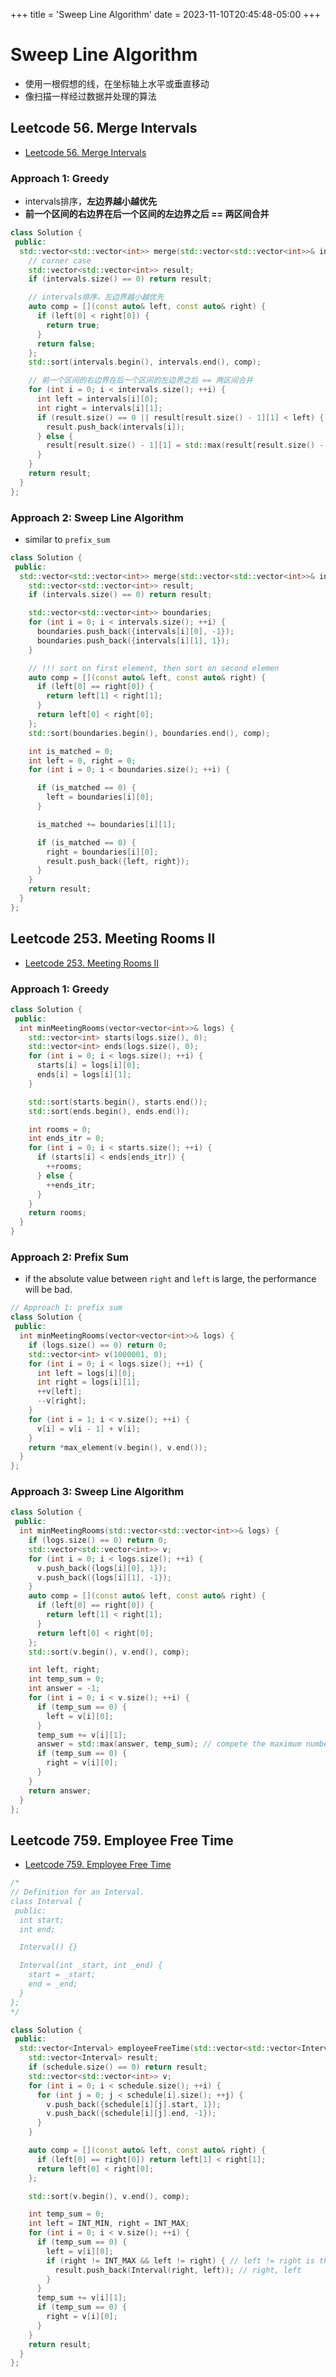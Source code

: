 +++
title = 'Sweep Line Algorithm'
date = 2023-11-10T20:45:48-05:00
+++

<!--more-->

# Sweep Line Algorithm
- 使用一根假想的线，在坐标轴上水平或垂直移动
- 像扫描一样经过数据并处理的算法

## Leetcode 56. Merge Intervals
- [Leetcode 56. Merge Intervals](https://leetcode.com/problems/merge-intervals/description/)

### Approach 1: Greedy
- intervals排序，**左边界越小越优先** 
- **前一个区间的右边界在后一个区间的左边界之后 == 两区间合并**

```c++
class Solution {
 public:
  std::vector<std::vector<int>> merge(std::vector<std::vector<int>>& intervals) {
    // corner case
    std::vector<std::vector<int>> result;
    if (intervals.size() == 0) return result;

    // intervals排序，左边界越小越优先
    auto comp = [](const auto& left, const auto& right) {
      if (left[0] < right[0]) {
        return true;
      }
      return false;
    };
    std::sort(intervals.begin(), intervals.end(), comp);

    // 前一个区间的右边界在后一个区间的左边界之后 == 两区间合并
    for (int i = 0; i < intervals.size(); ++i) {
      int left = intervals[i][0];
      int right = intervals[i][1];
      if (result.size() == 0 || result[result.size() - 1][1] < left) {
        result.push_back(intervals[i]);
      } else {
        result[result.size() - 1][1] = std::max(result[result.size() - 1][1], right);
      }
    }
    return result;
  }
};
```


### Approach 2: Sweep Line Algorithm
- similar to `prefix_sum`

```c++
class Solution {
 public:
  std::vector<std::vector<int>> merge(std::vector<std::vector<int>>& intervals) {
    std::vector<std::vector<int>> result;
    if (intervals.size() == 0) return result;

    std::vector<std::vector<int>> boundaries;
    for (int i = 0; i < intervals.size(); ++i) {
      boundaries.push_back({intervals[i][0], -1});
      boundaries.push_back({intervals[i][1], 1});
    }

    // !!! sort on first element, then sort on second elemen
    auto comp = [](const auto& left, const auto& right) {
      if (left[0] == right[0]) {
        return left[1] < right[1];
      }
      return left[0] < right[0];
    };
    std::sort(boundaries.begin(), boundaries.end(), comp);

    int is_matched = 0;
    int left = 0, right = 0;
    for (int i = 0; i < boundaries.size(); ++i) {

      if (is_matched == 0) {
        left = boundaries[i][0];
      }

      is_matched += boundaries[i][1];

      if (is_matched == 0) {
        right = boundaries[i][0];
        result.push_back({left, right});
      }
    }
    return result;
  }
};
```

## Leetcode 253. Meeting Rooms II
- [Leetcode 253. Meeting Rooms II](https://leetcode.com/problems/meeting-rooms-ii/)

### Approach 1: Greedy
```c++
class Solution {
 public:
  int minMeetingRooms(vector<vector<int>>& logs) {
    std::vector<int> starts(logs.size(), 0);
    std::vector<int> ends(logs.size(), 0);
    for (int i = 0; i < logs.size(); ++i) {
      starts[i] = logs[i][0];
      ends[i] = logs[i][1];
    }

    std::sort(starts.begin(), starts.end());
    std::sort(ends.begin(), ends.end());

    int rooms = 0;
    int ends_itr = 0;
    for (int i = 0; i < starts.size(); ++i) {
      if (starts[i] < ends[ends_itr]) {
        ++rooms;
      } else {
        ++ends_itr;
      }
    }
    return rooms;
  }
}
```

### Approach 2: Prefix Sum
- if the absolute value between `right` and `left` is large, the performance will be bad.

```c++
// Approach 1: prefix sum
class Solution {
 public:
  int minMeetingRooms(vector<vector<int>>& logs) {
    if (logs.size() == 0) return 0;
    std::vector<int> v(1000001, 0);
    for (int i = 0; i < logs.size(); ++i) {
      int left = logs[i][0];
      int right = logs[i][1];
      ++v[left];
      --v[right];
    }
    for (int i = 1; i < v.size(); ++i) {
      v[i] = v[i - 1] + v[i];
    }
    return *max_element(v.begin(), v.end());
  }
};
```

### Approach 3: Sweep Line Algorithm
```c++
class Solution {
 public:
  int minMeetingRooms(std::vector<std::vector<int>>& logs) {
    if (logs.size() == 0) return 0;
    std::vector<std::vector<int>> v;
    for (int i = 0; i < logs.size(); ++i) {
      v.push_back({logs[i][0], 1});
      v.push_back({logs[i][1], -1});
    }
    auto comp = [](const auto& left, const auto& right) {
      if (left[0] == right[0]) {
        return left[1] < right[1];
      }
      return left[0] < right[0];
    };
    std::sort(v.begin(), v.end(), comp);

    int left, right;
    int temp_sum = 0;
    int answer = -1;
    for (int i = 0; i < v.size(); ++i) {
      if (temp_sum == 0) {
        left = v[i][0];
      }
      temp_sum += v[i][1];
      answer = std::max(answer, temp_sum); // compete the maximum number of overlap layers
      if (temp_sum == 0) {
        right = v[i][0];
      }
    }
    return answer;
  }
};
```


## Leetcode 759. Employee Free Time
- [Leetcode 759. Employee Free Time](https://leetcode.com/problems/employee-free-time/)

```c++
/*
// Definition for an Interval.
class Interval {
 public:
  int start;
  int end;

  Interval() {}

  Interval(int _start, int _end) {
    start = _start;
    end = _end;
  }
};
*/

class Solution {
 public:
  std::vector<Interval> employeeFreeTime(std::vector<std::vector<Interval>> schedule) {
    std::vector<Interval> result;
    if (schedule.size() == 0) return result;
    std::vector<std::vector<int>> v;
    for (int i = 0; i < schedule.size(); ++i) {
      for (int j = 0; j < schedule[i].size(); ++j) {
        v.push_back({schedule[i][j].start, 1});
        v.push_back({schedule[i][j].end, -1});
      }
    }

    auto comp = [](const auto& left, const auto& right) {
      if (left[0] == right[0]) return left[1] < right[1];
      return left[0] < right[0];
    };

    std::sort(v.begin(), v.end(), comp);

    int temp_sum = 0;
    int left = INT_MIN, right = INT_MAX;
    for (int i = 0; i < v.size(); ++i) {
      if (temp_sum == 0) {
        left = v[i][0];
        if (right != INT_MAX && left != right) { // left != right is the corner case
          result.push_back(Interval(right, left)); // right, left
        }
      }
      temp_sum += v[i][1];
      if (temp_sum == 0) {
        right = v[i][0];
      }
    }
    return result;
  }
};
```

